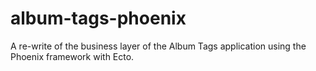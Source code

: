 # album-tags-phoenix
A re-write of the business layer of the Album Tags application using the Phoenix framework with Ecto.
